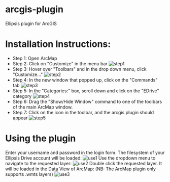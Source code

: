# arcgis-plugin
Ellipsis plugin for ArcGIS

# Installation Instructions:
* Step 1: Open ArcMap
* Step 2: Click on "Customize" in the menu bar
![step1](https://user-images.githubusercontent.com/55835594/173599821-445704e4-3907-4497-8a3a-b242086bbb2a.PNG)
* Step 3: Hover over "Toolbars" and in the drop down menu, click "Customize..."
![step2](https://user-images.githubusercontent.com/55835594/173600111-faf89ded-0d25-4a6d-ba12-089b24aa87f1.png)
* Step 4: In the new window that popped up, click on the "Commands" tab
![step3](https://user-images.githubusercontent.com/55835594/173600349-c7f72a5b-55c6-46c0-8808-bc6cfed62679.PNG)
* Step 5: In the "Categories:" box, scroll down and click on the "EDrive" category
![step4](https://user-images.githubusercontent.com/55835594/173600694-345b3d2e-1c59-4dac-9d56-66e23246951d.PNG)
* Step 6: Drag the "Show/Hide Window" command to one of the toolbars of the main ArcMap window.
* Step 7: Click on the icon in the toolbar, and the arcgis plugin should appear
![step5](https://user-images.githubusercontent.com/55835594/173601327-2b0b9a02-8e93-4b29-969b-b6916c5b93ee.PNG)


# Using the plugin
Enter your username and password in the login form. The filesystem of your Ellipsis Drive account will be loaded:
![use1](https://user-images.githubusercontent.com/55835594/173602992-bbb533e6-9719-42fe-9516-7ebcc03a711d.PNG)
Use the dropdown menu to navigate to the requested layer: 
![use2](https://user-images.githubusercontent.com/55835594/173602787-42886a27-2faf-4d21-a3a7-cc7ec26872f4.PNG)
Double click the requested layer. It will be loaded in the Data View of ArcMap: (NB: The ArcMap plugin only supports .wmts layers)
![use3](https://user-images.githubusercontent.com/55835594/173602653-a31e3ba0-286f-41c9-826f-609fa9b7553b.PNG)
